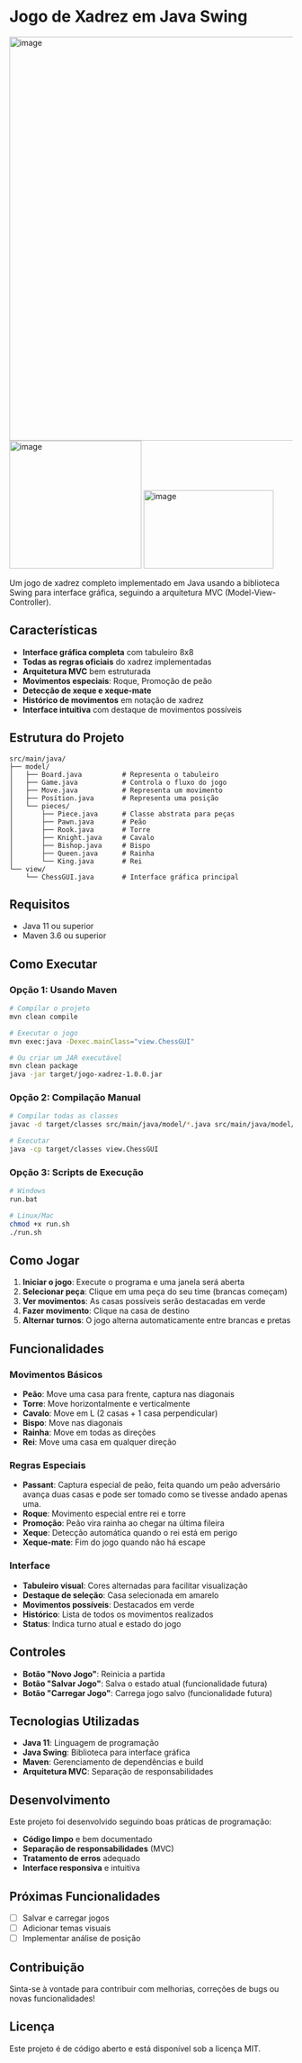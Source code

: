 # Jogo de Xadrez em Java Swing
<img width="1365" height="717" alt="image" src="https://github.com/user-attachments/assets/1a56a2e2-62fb-4a91-a300-2ec2fef29af8" />
<img width="235" height="227" alt="image" src="https://github.com/user-attachments/assets/4e1169b7-1d90-40ac-a6bc-187a9898214e" />
<img width="231" height="139" alt="image" src="https://github.com/user-attachments/assets/6b35c0d5-fd80-4cfd-ab92-fdfdd959cf04" />



Um jogo de xadrez completo implementado em Java usando a biblioteca Swing para interface gráfica, seguindo a arquitetura MVC (Model-View-Controller).

## Características

- **Interface gráfica completa** com tabuleiro 8x8
- **Todas as regras oficiais** do xadrez implementadas
- **Arquitetura MVC** bem estruturada
- **Movimentos especiais**: Roque, Promoção de peão
- **Detecção de xeque e xeque-mate**
- **Histórico de movimentos** em notação de xadrez
- **Interface intuitiva** com destaque de movimentos possíveis

## Estrutura do Projeto

```
src/main/java/
├── model/
│   ├── Board.java          # Representa o tabuleiro
│   ├── Game.java           # Controla o fluxo do jogo
│   ├── Move.java           # Representa um movimento
│   ├── Position.java       # Representa uma posição
│   └── pieces/
│       ├── Piece.java      # Classe abstrata para peças
│       ├── Pawn.java       # Peão
│       ├── Rook.java       # Torre
│       ├── Knight.java     # Cavalo
│       ├── Bishop.java     # Bispo
│       ├── Queen.java      # Rainha
│       └── King.java       # Rei
└── view/
    └── ChessGUI.java       # Interface gráfica principal
```

## Requisitos

- Java 11 ou superior
- Maven 3.6 ou superior

## Como Executar

### Opção 1: Usando Maven
```bash
# Compilar o projeto
mvn clean compile

# Executar o jogo
mvn exec:java -Dexec.mainClass="view.ChessGUI"

# Ou criar um JAR executável
mvn clean package
java -jar target/jogo-xadrez-1.0.0.jar
```

### Opção 2: Compilação Manual
```bash
# Compilar todas as classes
javac -d target/classes src/main/java/model/*.java src/main/java/model/pieces/*.java src/main/java/view/*.java

# Executar
java -cp target/classes view.ChessGUI
```

### Opção 3: Scripts de Execução
```bash
# Windows
run.bat

# Linux/Mac
chmod +x run.sh
./run.sh
```

## Como Jogar

1. **Iniciar o jogo**: Execute o programa e uma janela será aberta
2. **Selecionar peça**: Clique em uma peça do seu time (brancas começam)
3. **Ver movimentos**: As casas possíveis serão destacadas em verde
4. **Fazer movimento**: Clique na casa de destino
5. **Alternar turnos**: O jogo alterna automaticamente entre brancas e pretas

## Funcionalidades

### Movimentos Básicos
- **Peão**: Move uma casa para frente, captura nas diagonais
- **Torre**: Move horizontalmente e verticalmente
- **Cavalo**: Move em L (2 casas + 1 casa perpendicular)
- **Bispo**: Move nas diagonais
- **Rainha**: Move em todas as direções
- **Rei**: Move uma casa em qualquer direção

### Regras Especiais
- **Passant**: Captura especial de peão, feita quando um peão adversário avança duas casas e pode ser tomado como se tivesse andado apenas uma.
- **Roque**: Movimento especial entre rei e torre
- **Promoção**: Peão vira rainha ao chegar na última fileira
- **Xeque**: Detecção automática quando o rei está em perigo
- **Xeque-mate**: Fim do jogo quando não há escape

### Interface
- **Tabuleiro visual**: Cores alternadas para facilitar visualização
- **Destaque de seleção**: Casa selecionada em amarelo
- **Movimentos possíveis**: Destacados em verde
- **Histórico**: Lista de todos os movimentos realizados
- **Status**: Indica turno atual e estado do jogo

## Controles

- **Botão "Novo Jogo"**: Reinicia a partida
- **Botão "Salvar Jogo"**: Salva o estado atual (funcionalidade futura)
- **Botão "Carregar Jogo"**: Carrega jogo salvo (funcionalidade futura)

## Tecnologias Utilizadas

- **Java 11**: Linguagem de programação
- **Java Swing**: Biblioteca para interface gráfica
- **Maven**: Gerenciamento de dependências e build
- **Arquitetura MVC**: Separação de responsabilidades

## Desenvolvimento

Este projeto foi desenvolvido seguindo boas práticas de programação:

- **Código limpo** e bem documentado
- **Separação de responsabilidades** (MVC)
- **Tratamento de erros** adequado
- **Interface responsiva** e intuitiva

## Próximas Funcionalidades

- [ ] Salvar e carregar jogos
- [ ] Adicionar temas visuais
- [ ] Implementar análise de posição

## Contribuição

Sinta-se à vontade para contribuir com melhorias, correções de bugs ou novas funcionalidades!

## Licença

Este projeto é de código aberto e está disponível sob a licença MIT.
